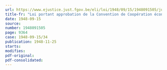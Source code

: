 ```yaml
---
url: https://www.ejustice.just.fgov.be/eli/loi/1948/09/15/1948091505/justel
title-fr: "Loi portant approbation de la Convention de Coopération économique européenne, de l'annexe, des protocoles additionnels et de l'acte final, signés à Paris, le 16 avril 1948"
date: 1948-09-15
source:
number: 1948091505
page: 9364
case: 1948-09-15/34
publication: 1948-11-25
starts:
modifies:
pdf-original:
pdf-consolidated:
---
```


